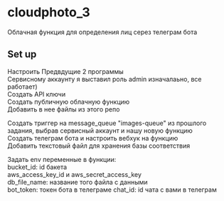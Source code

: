 # cloudphoto_3
Облачная функция для определения лиц серез телеграм бота

## Set up
Настроить Предвдущие 2 программы  
Сервисному аккаунту я выставил роль admin изначалаьно, все работает)   
Создать API ключи  
Создать публичную облачную функцию  
Добавить в нее файлы из этого репо  
  
  
Создать триггер на message_queue "images-queue" из прошлого задания, выбрав сервисный аккаунт и нашу новую функцию  
Создать телеграм бота и настроить вебхук на функцию  
Добавить текстовый файл для хранения базы соответствия  

Задать env переменные в функции:  
bucket_id: id бакета  
aws_access_key_id и aws_secret_access_key  
db_file_name: название того файла с данными  
bot_token: токен бота в телеграме
chat_id: id чата с вами в телеграм

